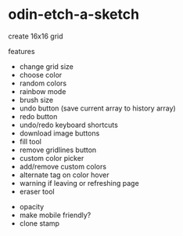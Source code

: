 # odin-etch-a-sketch

create 16x16 grid

features

* change grid size
* choose color
* random colors
* rainbow mode
* brush size
* undo button (save current array to history array)
* redo button
* undo/redo keyboard shortcuts
* download image buttons
* fill tool
* remove gridlines button
* custom color picker
* add/remove custom colors
* alternate tag on color hover
* warning if leaving or refreshing page
* eraser tool
- opacity
- make mobile friendly?
- clone stamp